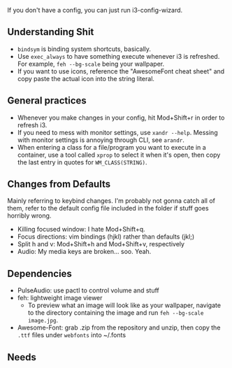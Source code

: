 If you don't have a config, you can just run i3-config-wizard.

## Understanding Shit
- `bindsym` is binding system shortcuts, basically.
- Use `exec_always` to have something execute whenever i3 is refreshed. For example, `feh --bg-scale` being your wallpaper. 
- If you want to use icons, reference the "AwesomeFont cheat sheet" and copy paste the actual icon into the string literal.

## General practices
- Whenever you make changes in your config, hit Mod+Shift+r in order to refresh i3.
- If you need to mess with monitor settings, use `xandr --help`. Messing with monitor settings is annoying through CLI, see `arandr`.
- When entering a class for a file/program you want to execute in a container, use a tool called `xprop` to select it when it's open, then copy the last entry in quotes for `WM_CLASS(STRING)`. 

## Changes from Defaults
Mainly referring to keybind changes. I'm probably not gonna catch all of them, refer to the default config file included in the folder if stuff goes horribly wrong.
- Killing focused window: I hate Mod+Shift+q.
- Focus directions: vim bindings (hjkl) rather than defaults (jkl;)
- Split h and v: Mod+Shift+h and Mod+Shift+v, respectively
- Audio: My media keys are broken... soo. Yeah.

## Dependencies
- PulseAudio: use pactl to control volume and stuff
- feh: lightweight image viewer
    - To preview what an image will look like as your wallpaper, navigate to the directory containing the image and run `feh --bg-scale image.jpg`. 
- Awesome-Font: grab .zip from the repository and unzip, then copy the `.ttf` files under `webfonts` into ~/.fonts

## Needs

